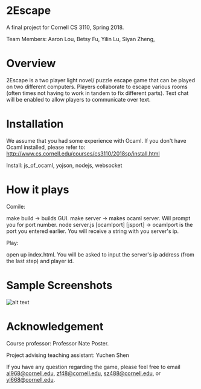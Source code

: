 # 2Escape
A final project for Cornell CS 3110, Spring 2018.

Team Members: Aaron Lou, Betsy Fu, Yilin Lu, Siyan Zheng, 
 
# Overview
2Escape is a two player light novel/ puzzle escape game that can be played on two different computers. Players collaborate to escape various rooms (often times not having to work in tandem to fix different parts). Text chat will be enabled to allow players to communicate over text. 

# Installation
We assume that you had some experience with Ocaml. If you don't have Ocaml installed, please refer to: http://www.cs.cornell.edu/courses/cs3110/2018sp/install.html

Install: js_of_ocaml, yojson, nodejs, websocket

# How it plays
Comile: 

 make build -> builds GUI.
 make server -> makes ocaml server. Will prompt you for port number.
 node server.js [ocamlport] [jsport] -> ocamlport is the port you entered earlier. You will receive a string with you server's ip. 
 
Play: 
 
 open up index.html. You will be asked to input the server's ip address (from the last step) and player id.

# Sample Screenshots

![alt text](https://raw.githubusercontent.com/betsyfu/2Escape/screen.png)

# Acknowledgement
Course professor: Professor Nate Poster. 

Project advising teaching assistant: Yuchen Shen

If you have any question regarding the game, please feel free to email al968@cornell.edu, zf48@cornell.edu, sz488@cornell.edu, or yl668@cornell.edu.



 
